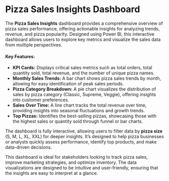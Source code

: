 # Pizza Sales Insights Dashboard

The **Pizza Sales Insights** dashboard provides a comprehensive overview of pizza sales performance, offering actionable insights for analyzing trends, revenue, and pizza popularity. Designed using Power BI, this interactive dashboard allows users to explore key metrics and visualize the sales data from multiple perspectives.

#### Key Features: <br>
- **KPI Cards:** Displays critical sales metrics such as total orders, total quantity sold, total revenue, and the number of unique pizza names. <br>
- **Monthly Sales Trends:** A bar chart shows pizza sales trends by month, allowing for easy identification of peak sales periods. <br>
- **Pizza Category Breakdown:** A pie chart visualizes the distribution of sales by pizza category (Classic, Supreme, Veggie), offering insights into customer preferences. <br>
- **Sales Over Time:** A line chart tracks the total revenue over time, providing insights into seasonal fluctuations and growth trends. <br>
- **Top Pizzas:** Identifies the best-selling pizzas, showcasing those with the highest sales or quantity sold through funnel or bar charts. <br>

The dashboard is fully interactive, allowing users to filter data by **pizza size** (S, M, L, XL, XXL) for deeper insights. It’s designed to help pizza businesses or analysts quickly assess performance, identify top products, and make data-driven decisions.

This dashboard is ideal for stakeholders looking to track pizza sales, improve marketing strategies, and optimize inventory. The data visualizations are designed to be intuitive and user-friendly, ensuring that the insights are easy to interpret at a glance.

